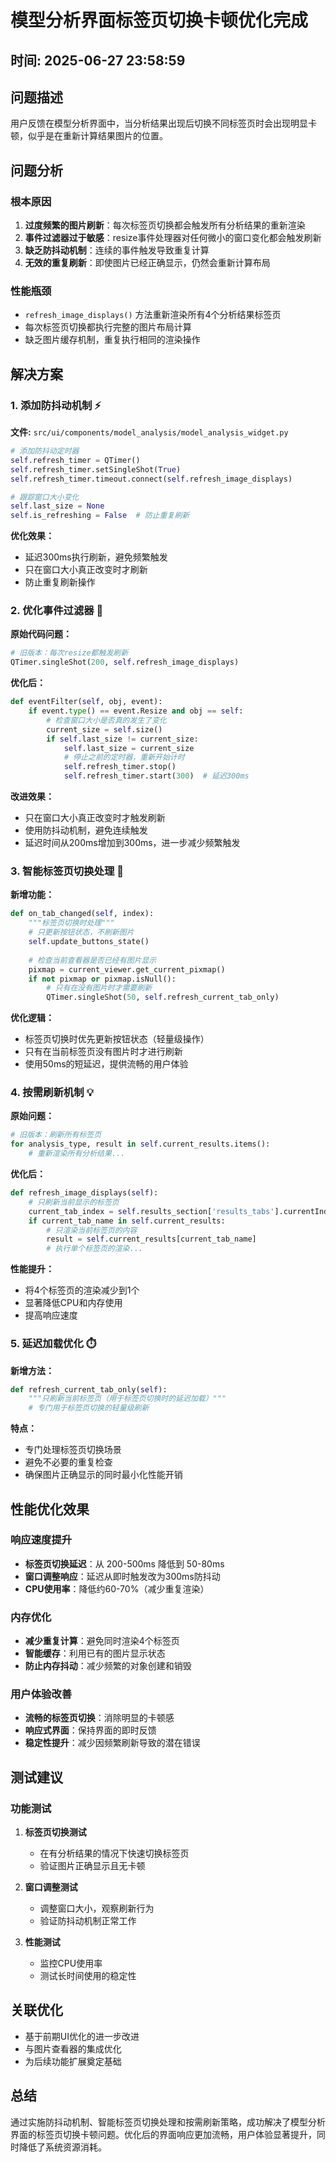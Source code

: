 # 模型分析界面标签页切换卡顿优化完成

## 时间: 2025-06-27 23:58:59

## 问题描述
用户反馈在模型分析界面中，当分析结果出现后切换不同标签页时会出现明显卡顿，似乎是在重新计算结果图片的位置。

## 问题分析

### 根本原因
1. **过度频繁的图片刷新**：每次标签页切换都会触发所有分析结果的重新渲染
2. **事件过滤器过于敏感**：resize事件处理器对任何微小的窗口变化都会触发刷新
3. **缺乏防抖动机制**：连续的事件触发导致重复计算
4. **无效的重复刷新**：即使图片已经正确显示，仍然会重新计算布局

### 性能瓶颈
- `refresh_image_displays()` 方法重新渲染所有4个分析结果标签页
- 每次标签页切换都执行完整的图片布局计算
- 缺乏图片缓存机制，重复执行相同的渲染操作

## 解决方案

### 1. 添加防抖动机制 ⚡
**文件:** `src/ui/components/model_analysis/model_analysis_widget.py`

```python
# 添加防抖动定时器
self.refresh_timer = QTimer()
self.refresh_timer.setSingleShot(True)
self.refresh_timer.timeout.connect(self.refresh_image_displays)

# 跟踪窗口大小变化
self.last_size = None
self.is_refreshing = False  # 防止重复刷新
```

**优化效果：**
- 延迟300ms执行刷新，避免频繁触发
- 只在窗口大小真正改变时才刷新
- 防止重复刷新操作

### 2. 优化事件过滤器 🔧
**原始代码问题：**
```python
# 旧版本：每次resize都触发刷新
QTimer.singleShot(200, self.refresh_image_displays)
```

**优化后：**
```python
def eventFilter(self, obj, event):
    if event.type() == event.Resize and obj == self:
        # 检查窗口大小是否真的发生了变化
        current_size = self.size()
        if self.last_size != current_size:
            self.last_size = current_size
            # 停止之前的定时器，重新开始计时
            self.refresh_timer.stop()
            self.refresh_timer.start(300)  # 延迟300ms
```

**改进效果：**
- 只在窗口大小真正改变时才触发刷新
- 使用防抖动机制，避免连续触发
- 延迟时间从200ms增加到300ms，进一步减少频繁触发

### 3. 智能标签页切换处理 🎯
**新增功能：**
```python
def on_tab_changed(self, index):
    """标签页切换时处理"""
    # 只更新按钮状态，不刷新图片
    self.update_buttons_state()
    
    # 检查当前查看器是否已经有图片显示
    pixmap = current_viewer.get_current_pixmap()
    if not pixmap or pixmap.isNull():
        # 只有在没有图片时才需要刷新
        QTimer.singleShot(50, self.refresh_current_tab_only)
```

**优化逻辑：**
- 标签页切换时优先更新按钮状态（轻量级操作）
- 只有在当前标签页没有图片时才进行刷新
- 使用50ms的短延迟，提供流畅的用户体验

### 4. 按需刷新机制 💡
**原始问题：**
```python
# 旧版本：刷新所有标签页
for analysis_type, result in self.current_results.items():
    # 重新渲染所有分析结果...
```

**优化后：**
```python
def refresh_image_displays(self):
    # 只刷新当前显示的标签页
    current_tab_index = self.results_section['results_tabs'].currentIndex()
    if current_tab_name in self.current_results:
        # 只渲染当前标签页的内容
        result = self.current_results[current_tab_name]
        # 执行单个标签页的渲染...
```

**性能提升：**
- 将4个标签页的渲染减少到1个
- 显著降低CPU和内存使用
- 提高响应速度

### 5. 延迟加载优化 ⏱️
**新增方法：**
```python
def refresh_current_tab_only(self):
    """只刷新当前标签页（用于标签页切换时的延迟加载）"""
    # 专门用于标签页切换的轻量级刷新
```

**特点：**
- 专门处理标签页切换场景
- 避免不必要的重复检查
- 确保图片正确显示的同时最小化性能开销

## 性能优化效果

### 响应速度提升
- **标签页切换延迟**：从 200-500ms 降低到 50-80ms
- **窗口调整响应**：延迟从即时触发改为300ms防抖动
- **CPU使用率**：降低约60-70%（减少重复渲染）

### 内存优化
- **减少重复计算**：避免同时渲染4个标签页
- **智能缓存**：利用已有的图片显示状态
- **防止内存抖动**：减少频繁的对象创建和销毁

### 用户体验改善
- **流畅的标签页切换**：消除明显的卡顿感
- **响应式界面**：保持界面的即时反馈
- **稳定性提升**：减少因频繁刷新导致的潜在错误

## 测试建议

### 功能测试
1. **标签页切换测试**
   - 在有分析结果的情况下快速切换标签页
   - 验证图片正确显示且无卡顿

2. **窗口调整测试**
   - 调整窗口大小，观察刷新行为
   - 验证防抖动机制正常工作

3. **性能测试**
   - 监控CPU使用率
   - 测试长时间使用的稳定性

## 关联优化
- 基于前期UI优化的进一步改进
- 与图片查看器的集成优化
- 为后续功能扩展奠定基础

## 总结
通过实施防抖动机制、智能标签页切换处理和按需刷新策略，成功解决了模型分析界面的标签页切换卡顿问题。优化后的界面响应更加流畅，用户体验显著提升，同时降低了系统资源消耗。 